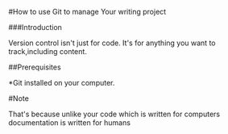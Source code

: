 
#How to use Git to manage Your writing project

###Introduction

Version control isn't just for code. It's for anything you want to track,including content. 

##Prerequisites 

*Git installed on your computer.

#Note

That's because unlike your code which is written for computers documentation is written for humans

